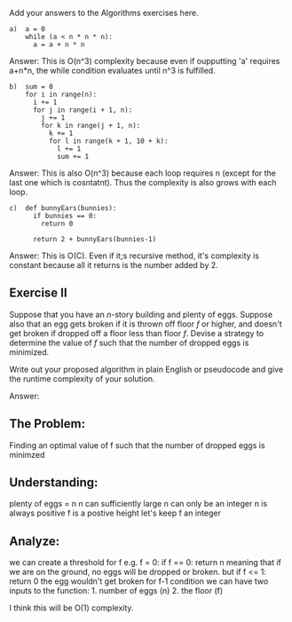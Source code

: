 Add your answers to the Algorithms exercises here.

```
a)  a = 0
    while (a < n * n * n):
      a = a + n * n
```
Answer: This is O(n^3) complexity because even if oupputting 'a' requires a+n*n, the while condition evaluates until n^3 is fulfilled. 
```
b)  sum = 0
    for i in range(n):
      i += 1
      for j in range(i + 1, n):
        j += 1
        for k in range(j + 1, n):
          k += 1
          for l in range(k + 1, 10 + k):
            l += 1
            sum += 1
```
Answer: This is also O(n^3) because each loop requires n (except for the last one which is cosntatnt). Thus the complexity is also grows with each loop.
```
c)  def bunnyEars(bunnies):
      if bunnies == 0:
        return 0

      return 2 + bunnyEars(bunnies-1)
```
Answer: This is O(C). Even if it;s recursive method, it's complexity is constant because all it returns is the number added by 2. 

## Exercise II

Suppose that you have an _n_-story building and plenty of eggs. Suppose also that an egg gets broken if it is thrown off floor _f_ or higher, and doesn't get broken if dropped off a floor less than floor _f_. Devise a strategy to determine the value of _f_ such that the number of dropped eggs is minimized.

Write out your proposed algorithm in plain English or pseudocode and give the runtime complexity of your solution.

Answer:

The Problem:
-----------
Finding an optimal value of f such that the number of dropped eggs is minimzed

Understanding:
-------------
plenty of eggs = n 
n can sufficiently large
n can only be an integer
n is always positive
f is a postive height 
let's keep f an integer


Analyze:
-------
we can create a threshold for f e.g. f = 0: 
if f == 0:
return n 
meaning that if we are on the ground, no eggs will be dropped or broken. 
but if f <= 1:
return 0
the egg wouldn't get broken 
for f-1 condition
we can have two inputs to the function:
    1. number of eggs (n)
    2. the floor (f)


I think this will be O(1) complexity. 